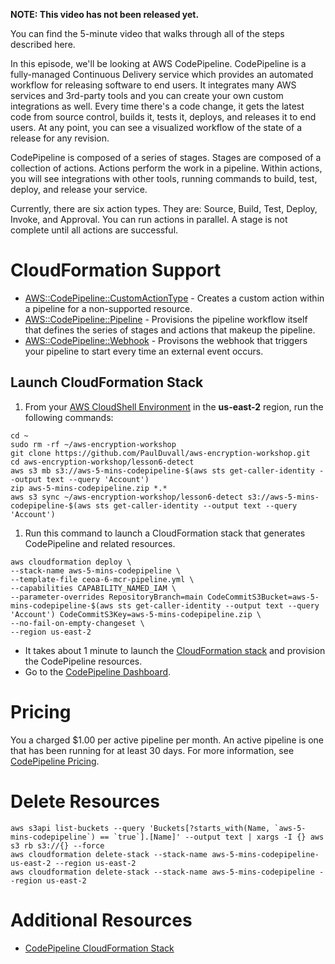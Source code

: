 **NOTE: This video has not been released yet.**

You can find the 5-minute video that walks through all of the steps described here. 

In this episode, we'll be looking at AWS CodePipeline. CodePipeline is a fully-managed Continuous Delivery service which provides an automated workflow for releasing software to end users. It integrates many AWS services and 3rd-party tools and you can create your own custom integrations as well. Every time there's a code change, it gets the latest code from source control, builds it, tests it, deploys, and releases it to end users. At any point, you can see a visualized workflow of the state of a release for any revision.

CodePipeline is composed of a series of stages. Stages are composed of a collection of actions. Actions perform the work in a pipeline. Within actions, you will see integrations with other tools, running commands to build, test, deploy, and release your service.

Currently, there are six action types. They are: Source, Build, Test, Deploy, Invoke, and Approval. You can run actions in parallel. A stage is not complete until all actions are successful.

# CloudFormation Support
* [AWS::CodePipeline::CustomActionType](https://docs.aws.amazon.com/AWSCloudFormation/latest/UserGuide/aws-resource-codepipeline-customactiontype.html) - Creates a custom action within a pipeline for a non-supported resource.
* [AWS::CodePipeline::Pipeline](https://docs.aws.amazon.com/AWSCloudFormation/latest/UserGuide/aws-resource-codepipeline-pipeline.html) - Provisions the pipeline workflow itself that defines the series of stages and actions that makeup the pipeline.
* [AWS::CodePipeline::Webhook](https://docs.aws.amazon.com/AWSCloudFormation/latest/UserGuide/aws-resource-codepipeline-webhook.html) - Provisons the webhook that triggers your pipeline to start every time an external event occurs.

## Launch CloudFormation Stack

1. From your [AWS CloudShell Environment](https://us-east-2.console.aws.amazon.com/cloudshell/home?region=us-east-2#) in the **us-east-2** region, run the following commands: 

```
cd ~
sudo rm -rf ~/aws-encryption-workshop
git clone https://github.com/PaulDuvall/aws-encryption-workshop.git
cd aws-encryption-workshop/lesson6-detect
aws s3 mb s3://aws-5-mins-codepipeline-$(aws sts get-caller-identity --output text --query 'Account')
zip aws-5-mins-codepipeline.zip *.*
aws s3 sync ~/aws-encryption-workshop/lesson6-detect s3://aws-5-mins-codepipeline-$(aws sts get-caller-identity --output text --query 'Account')
```

1. Run this command to launch a CloudFormation stack that generates CodePipeline and related resources.  

```
aws cloudformation deploy \
--stack-name aws-5-mins-codepipeline \
--template-file ceoa-6-mcr-pipeline.yml \
--capabilities CAPABILITY_NAMED_IAM \
--parameter-overrides RepositoryBranch=main CodeCommitS3Bucket=aws-5-mins-codepipeline-$(aws sts get-caller-identity --output text --query 'Account') CodeCommitS3Key=aws-5-mins-codepipeline.zip \
--no-fail-on-empty-changeset \
--region us-east-2
```

* It takes about 1 minute to launch the [CloudFormation stack](https://us-east-2.console.aws.amazon.com/cloudformation/home?region=us-east-2#/stacks) and provision the CodePipeline resources.
* Go to the [CodePipeline Dashboard](https://us-east-2.console.aws.amazon.com/codepipeline/).

# Pricing
You a charged $1.00 per active pipeline per month. An active pipeline is one that has been running for at least 30 days. For more information, see [CodePipeline Pricing](https://aws.amazon.com/codepipeline/pricing/).

# Delete Resources

```
aws s3api list-buckets --query 'Buckets[?starts_with(Name, `aws-5-mins-codepipeline`) == `true`].[Name]' --output text | xargs -I {} aws s3 rb s3://{} --force
aws cloudformation delete-stack --stack-name aws-5-mins-codepipeline-us-east-2 --region us-east-2
aws cloudformation delete-stack --stack-name aws-5-mins-codepipeline --region us-east-2
```

# Additional Resources
* [CodePipeline CloudFormation Stack](https://github.com/PaulDuvall/aws-encryption-workshop/tree/master/lesson6-detect)
